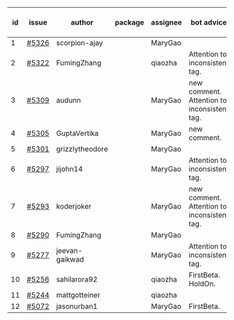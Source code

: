 | id | issue | author | package | assignee | bot advice | created date of issue | target release date | date from target |
| ------ | ------ | ------ | ------ | ------ | ------ | ------ | ------ | :-----: |
| 1 | [#5326](https://github.com/Azure/sdk-release-request/issues/5326) | scorpion-ajay |  | MaryGao |  | 07-09 | 07-31 |  |
| 2 | [#5322](https://github.com/Azure/sdk-release-request/issues/5322) | FumingZhang |  | qiaozha | Attention to inconsistent tag. | 07-05 | 07-25 |  |
| 3 | [#5309](https://github.com/Azure/sdk-release-request/issues/5309) | audunn |  | MaryGao | new comment. Attention to inconsistent tag. | 06-27 | 07-26 |  |
| 4 | [#5305](https://github.com/Azure/sdk-release-request/issues/5305) | GuptaVertika |  | MaryGao | new comment. | 06-27 | 07-25 |  |
| 5 | [#5301](https://github.com/Azure/sdk-release-request/issues/5301) | grizzlytheodore |  | MaryGao |  | 06-26 | 07-26 |  |
| 6 | [#5297](https://github.com/Azure/sdk-release-request/issues/5297) | jijohn14 |  | MaryGao | Attention to inconsistent tag. | 06-25 | 07-26 |  |
| 7 | [#5293](https://github.com/Azure/sdk-release-request/issues/5293) | koderjoker |  | MaryGao | new comment. Attention to inconsistent tag. | 06-25 | 07-25 |  |
| 8 | [#5290](https://github.com/Azure/sdk-release-request/issues/5290) | FumingZhang |  | MaryGao |  | 06-25 | 07-25 |  |
| 9 | [#5277](https://github.com/Azure/sdk-release-request/issues/5277) | jeevan-gaikwad |  | MaryGao | Attention to inconsistent tag. | 06-14 | 07-26 |  |
| 10 | [#5256](https://github.com/Azure/sdk-release-request/issues/5256) | sahilarora92 |  | qiaozha | FirstBeta. HoldOn. | 06-05 | 06-28 |  |
| 11 | [#5244](https://github.com/Azure/sdk-release-request/issues/5244) | mattgotteiner |  | qiaozha |  | 06-04 | 06-21 |  |
| 12 | [#5072](https://github.com/Azure/sdk-release-request/issues/5072) | jasonurban1 |  | MaryGao | FirstBeta. | 03-22 | 05-24 |  |
